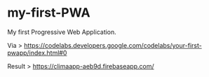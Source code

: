 # my-first-PWA

My first Progressive Web Application.

Via > https://codelabs.developers.google.com/codelabs/your-first-pwapp/index.html#0

Result > https://climaapp-aeb9d.firebaseapp.com/





